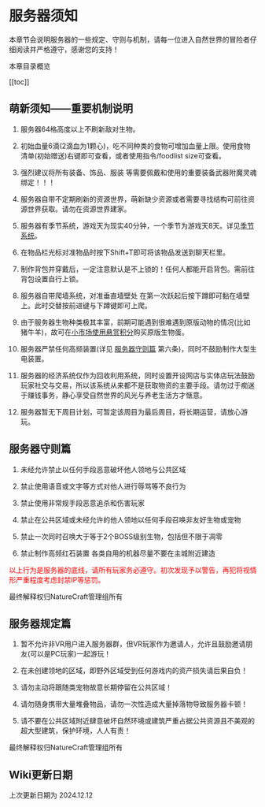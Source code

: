 
# 服务器须知

本章节会说明服务器的一些规定、守则与机制，请每一位进入自然世界的冒险者仔细阅读并严格遵守，感谢您的支持！

本章目录概览

[[toc]]

## 萌新须知——重要机制说明

1. 服务器64格高度以上不刷新敌对生物。

2. 初始血量6滴(2滴血为1颗心)，吃不同种类的食物可增加血量上限。使用食物清单(初始赠送)右键即可查看，或者使用指令/foodlist size可查看。

3. 强烈建议将所有装备、饰品、服装 等需要佩戴和使用的重要装备武器附魔灵魂绑定！！！

4. 服务器自带不定期刷新的资源世界，萌新缺少资源或者需要寻找结构可前往资源世界获取。请勿在资源世界建家。

5. 服务器有季节系统，游戏天为现实40分钟，一个季节为游戏天8天。详见[季节系统](/season.md)。

6. 在物品栏光标对准物品时按下Shift+T即可将该物品发送到聊天栏里。

7. 制作背包并穿戴后，一定注意默认是不上锁的！任何人都能开启背包。需前往背包设置自行上锁。

8. 服务器自带爬墙系统，对准垂直墙壁处 在第一次跃起后按下蹲即可黏在墙壁上。此时交替按前进键与下蹲键即可上爬。

9. 由于服务器生物种类极其丰富，前期可能遇到很难遇到原版动物的情况(比如猪牛羊)，故可在[小市场使用悬赏积分](/eco.md#悬赏积分系统——小市场)购买原版生物蛋。

10. 服务器严禁任何高频装置(详见 [服务器守则篇](/server#服务器守则篇) 第六条)，同时不鼓励制作大型生电装置。

11. 服务器的经济系统仅作为回收利用系统，同时设置开设网店与实体店玩法鼓励玩家社交与交易，所以该系统从来都不是获取物资的主要手段。请勿过于痴迷于赚钱事务，静心享受自然世界的风光与养老生活方才惬意。

12. 服务器暂无下周目计划，可暂定该周目为最后周目，将长期运营，请放心游玩。

## 服务器守则篇

1. 未经允许禁止以任何手段恶意破坏他人领地与公共区域

2. 禁止使用语音或文字等方式对他人进行辱骂等不良行为

3. 禁止使用非常规手段恶意追杀和伤害玩家

4. 禁止在公共区域或未经允许的他人领地以任何手段召唤非友好生物或宠物

5. 禁止一次同时召唤大于等于2个BOSS级别生物，包括但不限于凋零

6. 禁止制作高频红石装置 各类自用的机器尽量不要在主城附近建造



<font color='red'>以上行为是服务器的底线，请所有玩家务必遵守。初次发现予以警告，再犯将视情形严重程度考虑封禁IP等惩罚。</font>

最终解释权归NatureCraft管理组所有

## 服务器规定篇

1. 暂不允许非VR用户进入服务器群，但VR玩家作为邀请人，允许且鼓励邀请朋友(可以是PC玩家)一起游玩！

2. 在未创建领地的区域，即野外区域受到任何游戏内的资产损失请后果自负！

3. 请勿主动将跟随类宠物故意长期停留在公共区域！

4. 请勿随身携带大量堆叠物品，请勿一次性造成大量掉落物导致服务器卡顿！

5. 请不要在公共区域附近肆意破坏自然环境或建筑严重占据公共资源且不美观的超大型建筑，保护环境，人人有责！

最终解释权归NatureCraft管理组所有

## Wiki更新日期

上次更新日期为 2024.12.12


